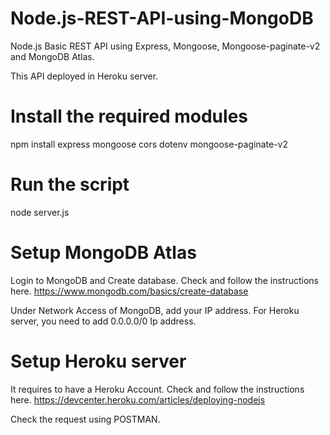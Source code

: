 # Node.js-REST-API-using-MongoDB

Node.js Basic REST API using Express, Mongoose, Mongoose-paginate-v2 and MongoDB Atlas.

This API deployed in Heroku server.

# Install the required modules

npm install express mongoose cors dotenv mongoose-paginate-v2

# Run the script

node server.js

# Setup MongoDB Atlas
Login to MongoDB and Create database.
Check and follow the instructions here.
https://www.mongodb.com/basics/create-database

Under Network Access of MongoDB, add your IP address.
For Heroku server, you need to add 0.0.0.0/0 Ip address.

# Setup Heroku server
It requires to have a Heroku Account.
Check and follow the instructions here.
https://devcenter.heroku.com/articles/deploying-nodejs

Check the request using POSTMAN.
